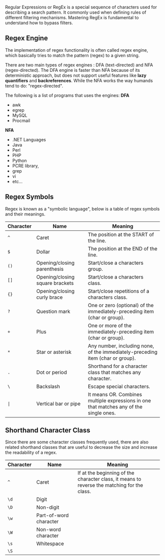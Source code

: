 Regular Expressions or RegEx is a special sequence of characters used for describing a search pattern. It commonly used when defining rules of different filtering mechanisms. Mastering RegEx is fundamental to understand how to bypass filters.

## Regex Engine
The implementation of regex functionality is often called regex engine, which basically tries to match the pattern (regex) to a given string.

There are two main types of regex engines : DFA (text-directed) and NFA (regex-directed). The DFA engine is faster than NFA because of its deterministic approach, but does not support useful features like **lazy quantifiers** and **backreferences**. While the NFA works the way humands tend to do: "regex-directed".

The following is a list of programs that uses the engines:
**DFA**
- awk
- egrep
- MySQL
- Procmail

**NFA**
- .NET Languages
- Java
- Perl
- PHP
- Python
- PCRE library,
- grep
- vi
- etc...
## Regex Symbols
Regex is known as a "symbolic language", below is a table of regex symbols and their meanings.

| Character | Name                            | Meaning                                                                                |
| --------- | ------------------------------- | -------------------------------------------------------------------------------------- |
| `^`       | Caret                           | The position at the START of the line.                                                 |
| `$`       | Dollar                          | The position at the END of the line.                                                   |
| `()`      | Opening/closing parenthesis     | Start/close a characters group.                                                        |
| `[]`      | Opening/closing square brackets | Start/close a characters class.                                                        |
| `{}`      | Opening/closing curly brace     | Start/close repetitions of a characters class.                                         |
| `?`       | Question mark                   | One or zero (optional) of the immediately-preceding item (char or group).              |
| `+`       | Plus                            | One or more of the immediately-preceding item (char or group).                         |
| `*`       | Star or asterisk                | Any number, including none, of the immediately-preceding item (char or group).         |
| `.`       | Dot or period                   | Shorthand for a character class that matches any character.                            |
| `\`       | Backslash                       | Escape special characters.                                                             |
| `\|`      | Vertical bar or pipe            | It means OR. Combines multiple expressions in one that matches any of the single ones. |
## Shorthand Character Class
Since there are some character classes frequently used, there are also related shorthand classes that are useful to decrease the size and increase the readability of a regex.

| Character | Name                   | Meaning                                                                                     |
| --------- | ---------------------- | ------------------------------------------------------------------------------------------- |
| `^`       | Caret                  | If at the beginning of the character class, it means to reverse the matching for the class. |
| `\d`      | Digit                  |                                                                                             |
| `\D`      | Non-digit              |                                                                                             |
| `\w`      | Part-of-word character |                                                                                             |
| `\W`      | Non-word character     |                                                                                             |
| `\s`      | Whitespace             |                                                                                             |
| `\S`      |                        |                                                                                             |